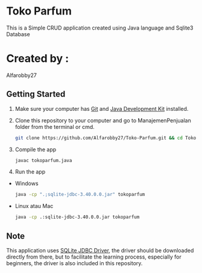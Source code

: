# **Toko Parfum**

This is a Simple CRUD application created using Java language and Sqlite3 Database

# **Created by :**

Alfarobby27

## Getting Started

1. Make sure your computer has [Git](https://git-scm.com/) and [Java Development Kit](http://jdk.java.net/) installed.

2. Clone this repository to your computer and go to ManajemenPenjualan folder from the terminal or cmd.

   ```bash
   git clone https://github.com/Alfarobby27/Toko-Parfum.git && cd Toko-Parfum
   ```

3. Compile the app
   ```bash
   javac tokoparfum.java
   ```
4. Run the app
  * Windows
	```bash
	java -cp ".;sqlite-jdbc-3.40.0.0.jar" tokoparfum
	```
  * Linux atau Mac
	```bash
	java -cp .:sqlite-jdbc-3.40.0.0.jar tokoparfum
	```
  
## Note
This application uses [SQLite JDBC Driver](https://github.com/xerial/sqlite-jdbc), the driver should be downloaded directly from there, but to facilitate the learning process, especially for beginners, the driver is also included in this repository.
